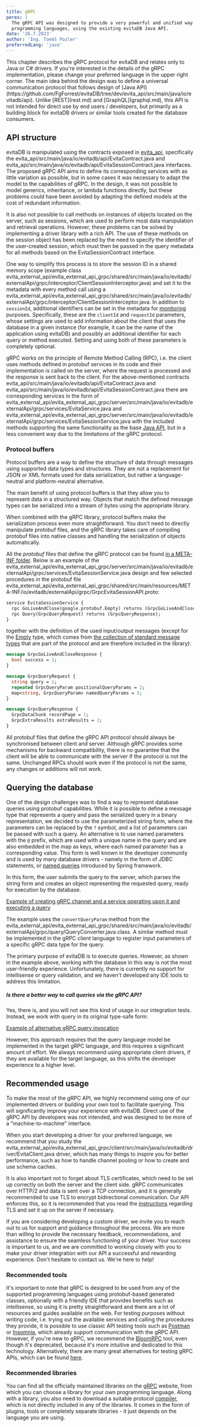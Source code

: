 ```yaml
---
title: gRPC
perex: |
  The gRPC API was designed to provide a very powerful and unified way to control the evitaDB database from different 
  programming languages, using the existing evitaDB Java API.
date: '26.7.2023'
author: 'Ing. Tomáš Pozler'
preferredLang: 'java'
---
```


<LanguageSpecific to="evitaql,graphql,rest">
This chapter describes the gRPC protocol for evitaDB and relates only to Java or C# drivers. If you're interested 
in the details of the gRPC implementation, please change your preferred language in the upper right corner.
</LanguageSpecific>
<LanguageSpecific to="java,csharp">
The main idea behind the design was to define a universal communication protocol that follows design of [Java API](https://github.com/FgForrest/evitaDB/tree/dev/evita_api/src/main/java/io/evitadb/api).
Unlike [REST](rest.md) and [GraphQL](graphql.md), this API is not intended for direct use by end users / developers, but
primarily as a building block for evitaDB drivers or similar tools created for the database consumers.

## API structure

evitaDB is manipulated using the contracts exposed in [evita_api](https://github.com/FgForrest/evitaDB/tree/dev/evita_api/src/main/java/io/evitadb/api), 
specifically the <SourceClass>evita_api/src/main/java/io/evitadb/api/EvitaContract.java</SourceClass> and 
<SourceClass>evita_api/src/main/java/io/evitadb/api/EvitaSessionContract.java</SourceClass> interfaces.
The proposed gRPC API aims to define its corresponding services with as little variation as possible, but in some cases 
it was necessary to adapt the model to the capabilities of gRPC. In the design, it was not possible to model generics, 
inheritance, or lambda functions directly, but these problems could have been avoided by adapting the defined models at 
the cost of redundant information. 

It is also not possible to call methods on instances of objects located on the server, such as sessions, which are used
to perform most data manipulation and retrieval operations. However, these problems can be solved by implementing 
a driver library with a rich API. The use of these methods on the session object has been replaced by the need 
to specify the identifier of the user-created session, which must then be passed in the query metadata for all methods 
based on the EvitaSessionContract interface.

One way to simplify this process is to store the session ID in a shared memory scope (example class
<SourceClass>evita_external_api/evita_external_api_grpc/shared/src/main/java/io/evitadb/externalApi/grpc/interceptor/ClientSessionInterceptor.java</SourceClass>) 
and set it to the metadata with every method call using a <SourceClass>evita_external_api/evita_external_api_grpc/shared/src/main/java/io/evitadb/externalApi/grpc/interceptor/ClientSessionInterceptor.java</SourceClass>.
In addition to `sessionId`, additional identifiers can be set in the metadata for [monitoring](../../operate/monitor.md) purposes. 
Specifically, these are the `clientId` and `requestId` parameters, whose settings are used to add information about the 
client that uses the database in a given instance (for example, it can be the name of the application using evitaDB) and 
possibly an additional identifier for each query or method executed. Setting and using both of these parameters is 
completely optional.

gRPC works on the principle of Remote Method Calling (RPC), i.e. the client uses methods defined in protobuf services in
its code and their implementation is called on the server, where the request is processed and the response is sent back 
to the client. For the above-mentioned contracts <SourceClass>evita_api/src/main/java/io/evitadb/api/EvitaContract.java</SourceClass>
and <SourceClass>evita_api/src/main/java/io/evitadb/api/EvitaSessionContract.java</SourceClass> there are corresponding
services in the form of <SourceClass>evita_external_api/evita_external_api_grpc/server/src/main/java/io/evitadb/externalApi/grpc/services/EvitaService.java</SourceClass> 
and <SourceClass>evita_external_api/evita_external_api_grpc/server/src/main/java/io/evitadb/externalApi/grpc/services/EvitaSessionService.java</SourceClass>
with the included methods supporting the same functionality as the base [Java API](https://github.com/FgForrest/evitaDB/tree/dev/evita_api/src/main/java/io/evitadb/api), but in a less convenient way
due to the limitations of the gRPC protocol.

### Protocol buffers

Protocol buffers are a way to define the structure of data through messages using supported data types and structures. 
They are not a replacement for JSON or XML formats used for data serialization, but rather a language-neutral and 
platform-neutral alternative.

The main benefit of using protocol buffers is that they allow you to represent data in a structured way. Objects that
match the defined message types can be serialized into a stream of bytes using the appropriate library.

When combined with the gRPC library, protocol buffers make the serialization process even more straightforward. You 
don't need to directly manipulate protobuf files, and the gRPC library takes care of compiling protobuf files into 
native classes and handling the serialization of objects automatically.

All the *protobuf* files that define the gRPC protocol can be found [in a META-INF folder](https://github.com/FgForrest/evitaDB/tree/dev/evita_external_api/evita_external_api_grpc/shared/src/main/resources/META-INF/io/evitadb/externalApi/grpc).
Below is an example of the <SourceClass>evita_external_api/evita_external_api_grpc/server/src/main/java/io/evitadb/externalApi/grpc/services/EvitaSessionService.java</SourceClass>
design and few selected procedures in the protobuf file <SourceClass>evita_external_api/evita_external_api_grpc/shared/src/main/resources/META-INF/io/evitadb/externalApi/grpc/GrpcEvitaSessionAPI.proto</SourceClass>:

```protobuf
service EvitaSessionService {
  rpc GoLiveAndClose(google.protobuf.Empty) returns (GrpcGoLiveAndCloseResponse);
  rpc Query(GrpcQueryRequest) returns (GrpcQueryResponse);
}
```

together with the definition of the used input/output messages 
(except for the [Empty](https://protobuf.dev/reference/protobuf/google.protobuf/#empty) type, which comes from
[the collection of standard message types](https://protobuf.dev/reference/protobuf/google.protobuf/) that are part of
the protocol and are therefore included in the library):

```protobuf
message GrpcGoLiveAndCloseResponse {
  bool success = 1;
}

message GrpcQueryRequest {
  string query = 1;
  repeated GrpcQueryParam positionalQueryParams = 2;
  map<string, GrpcQueryParam> namedQueryParams = 3;
}

message GrpcQueryResponse {
  GrpcDataChunk recordPage = 1;
  GrpcExtraResults extraResults = 2;
}
```

<Note type="warning">

All protobuf files that define the gRPC API protocol should always be synchronised between client and server.
Although gRPC provides some mechanisms for backward compatibility, there is no guarantee that the client will be able to 
communicate with the server if the protocol is not the same. Unchanged RPCs should work even if the protocol is not 
the same, any changes or additions will not work.

</Note>

## Querying the database

One of the design challenges was to find a way to represent database queries using protobuf capabilities. While it is 
possible to define a message type that represents a query and pass the serialized query in a binary representation, we 
decided to use the parameterized string form, where the parameters can be replaced by the `?` symbol, and a list of 
parameters can be passed with such a query. An alternative is to use named parameters with the `@` prefix, which are 
used with a unique name in the query and are also embedded in the map as keys, where each named parameter has 
a corresponding value. This form is well known in the developer community and is used by many database drivers - namely 
in the form of JDBC statements, or [named queries](https://www.baeldung.com/spring-jdbc-jdbctemplate#2-queries-with-named-parameters)
introduced by Spring framework.

In this form, the user submits the query to the server, which parses the string form and creates an object representing 
the requested query, ready for execution by the database.

<SourceCodeTabs requires="/documentation/user/en/use/connectors/examples/channel-and-session-creation.java">

[Example of creating gRPC channel and a service operating upon it and executing a query](/documentation/user/en/use/connectors/examples/grpc-client-query-call.java)
</SourceCodeTabs>

The example uses the `convertQueryParam` method from the <SourceClass>evita_external_api/evita_external_api_grpc/shared/src/main/java/io/evitadb/externalApi/grpc/query/QueryConverter.java</SourceClass> class. A similar method must be implemented in the gRPC client language to register
input parameters of a specific gRPC data type for the query.

The primary purpose of evitaDB is to execute queries. However, as shown in the example above, working with the database 
in this way is not the most user-friendly experience. Unfortunately, there is currently no support for intellisense or
query validation, and we haven't developed any IDE tools to address this limitation.

<Note type="info">

<NoteTitle toggles="false">

##### Is there a better way to call queries via the gRPC API?
</NoteTitle>

Yes, there is, and you will not see this kind of usage in our integration tests. Instead, we work with query in its
original type-safe form:

<SourceCodeTabs requires="/documentation/user/en/use/connectors/examples/channel-and-session-creation.java">

[Example of alternative gRPC query invocation](/documentation/user/en/use/connectors/examples/grpc-optimized-client-query-call.java)
</SourceCodeTabs>

However, this approach requires that the query language model be implemented in the target gRPC language, and this 
requires a significant amount of effort. We always recommend using appropriate client drivers, if they are available for 
the target language, as this shifts the developer experience to a higher level.

</Note>

## Recommended usage

To make the most of the gRPC API, we highly recommend using one of our implemented drivers or building your own tool to 
facilitate querying. This will significantly improve your experience with evitaDB. Direct use of the gRPC API by 
developers was not intended, and was designed to be more of a "machine-to-machine" interface.

When you start developing a driver for your preferred language, we recommend that you study the 
<SourceClass>evita_external_api/evita_external_api_grpc/client/src/main/java/io/evitadb/driver/EvitaClient.java</SourceClass> driver,
which has many things to inspire you for better performance, such as how to handle channel pooling or how to create and
use schema caches.

It is also important not to forget about TLS certificates, which need to be set up correctly on both the server and
the client side. gRPC communicates over HTTP/2 and data is sent over a TCP connection, and it is generally recommended 
to use TLS to encrypt bidirectional communication. Our API enforces this, so it is recommended that you read
the [instructions](../../operate/tls.md) regarding TLS and set it up on the server if necessary.

If you are considering developing a custom driver, we invite you to reach out to us for support and guidance throughout 
the process. We are more than willing to provide the necessary feedback, recommendations, and assistance to ensure 
the seamless functioning of your driver. Your success is important to us, and we are committed to working closely with 
you to make your driver integration with our API a successful and rewarding experience. Don't hesitate to contact us.
We're here to help!

### Recommended tools

It's important to note that gRPC is designed to be used from any of the supported programming languages using 
protobuf-based generated classes, optionally with a friendly IDE that provides benefits such as intellisense, so using
it is pretty straightforward and there are a lot of resources and guides available on the web. 
For testing purposes without writing code, i.e. trying out the available services and calling the procedures they provide,
it is possible to use classic API testing tools such as [Postman](https://www.postman.com/) or 
[Insomnia](https://insomnia.rest/), which already support communication with the gRPC API.
However, if you're new to gRPC, we recommend the [BloomRPC](https://github.com/bloomrpc/bloomrpc) tool, even though it's 
deprecated, because it's more intuitive and dedicated to this technology. Alternatively, there are many great
alternatives for testing gRPC APIs, which can be found [here](https://github.com/grpc-ecosystem/awesome-grpc).

### Recommended libraries

You can find all the officially maintained libraries on the [gRPC](https://grpc.io) website, from which you can choose a library for
your own programming language. Along with a library, you also need to download a suitable protocol [compiler](https://grpc.io/docs/protoc-installation/), 
which is not directly included in any of the libraries. It comes in the form of plugins, tools or completely separate
libraries - it just depends on the language you are using.
</LanguageSpecific>